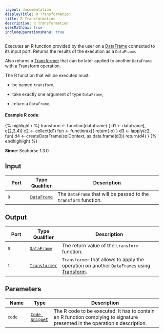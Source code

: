 ```yaml
---
layout: documentation
displayTitle: R Transformation
title: R Transformation
description: R Transformation
usesMathJax: true
includeOperationsMenu: true
---
```


Executes an R function provided by the user on a [DataFrame](../classes/dataframe.html) connected to its input port.
Returns the results of the execution as a `DataFrame`.

Also returns a [Transformer](../classes/transformer.html) that can be later applied
to another `DataFrame` with a [Transform](transform.html) operation.

The R function that will be executed must:

* be named <code>transform</code>,

* take exactly one argument of type `DataFrame`,

* return a `DataFrame`.

#### Example R code:
{% highlight r %}
transform <- function(dataframe) {
  d1 <- dataframe[, c(2,3,4)]
  c2 <- collect(d1)
  fun <- function(x){ return(-x) }
  d3 <- lapply(c2, fun)
  d4 <- createDataFrame(sqlContext, as.data.frame(d3))
  return(d4)
}
{% endhighlight %}

**Since**: Seahorse 1.3.0

## Input

<table>
<thead>
<tr>
<th style="width:15%">Port</th>
<th style="width:15%">Type Qualifier</th>
<th style="width:70%">Description</th>
</tr>
</thead>
<tbody>
<tr>
<td><code>0</code></td>
<td><code><a href="../classes/dataframe.html">DataFrame</a></code></td>
<td>The <code>DataFrame</code> that will be passed to the <code>transform</code> function.</td>
</tr>
</tbody>
</table>

## Output

<table>
<thead>
<tr>
<th style="width:15%">Port</th>
<th style="width:15%">Type Qualifier</th>
<th style="width:70%">Description</th>
</tr>
</thead>
<tbody>
<tr>
<td><code>0</code></td>
<td><code><a href="../classes/dataframe.html">DataFrame</a></code></td>
<td>The return value of the <code>transform</code> function.</td>
</tr>
<tr>
<td><code>1</code></td><td>
<code><a href="../classes/transformer.html">Transformer</a></code></td>
<td><code>Transformer</code> that allows to apply the operation on another <code>DataFrames</code> using
<a href="transform.html">Transform</a>.</td>
</tr>
</tbody>
</table>

## Parameters

<table class="table">
<thead>
<tr>
<th style="width:15%">Name</th>
<th style="width:15%">Type</th>
<th style="width:70%">Description</th>
</tr>
</thead>
<tbody>
<tr>
<td><code>code</code></td>
<td><code><a href="../parameter_types.html#code-snippet">Code Snippet</a></code></td>
<td>The R code to be executed. It has to contain an R function complying to signature
presented in the operation's description.</td>
</tr>
</tbody>
</table>
